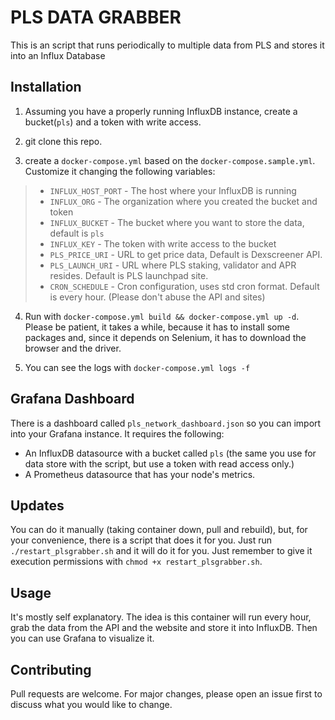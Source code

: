 # PLS DATA GRABBER

This is an script that runs periodically to multiple data from PLS and stores it into an Influx Database


## Installation

1. Assuming you have a properly running InfluxDB instance, create a bucket(`pls`) and a token with write access.

2. git clone this repo.

3. create a `docker-compose.yml` based on the `docker-compose.sample.yml`. Customize it changing the following variables:

> - `INFLUX_HOST_PORT` - The host where your InfluxDB is running
> - `INFLUX_ORG` - The organization where you created the bucket and token
> - `INFLUX_BUCKET` - The bucket where you want to store the data, default is `pls`
> - `INFLUX_KEY` - The token with write access to the bucket
> - `PLS_PRICE_URI` - URL to get price data, Default is Dexscreener API.
> - `PLS_LAUNCH_URI` - URL where PLS staking, validator and APR resides. Default is PLS launchpad site.
> - `CRON_SCHEDULE` - Cron configuration, uses std cron format. Default is every hour. (Please don't abuse the API and sites)

4. Run with `docker-compose.yml build && docker-compose.yml up -d`. Please be patient, it takes a while, because it has to install some packages and, since it depends on Selenium, it has to download the browser and the driver.

5. You can see the logs with `docker-compose.yml logs -f`

## Grafana Dashboard

There is a dashboard called `pls_network_dashboard.json` so you can import into your Grafana instance. It requires the following:

- An InfluxDB datasource with a bucket called `pls` (the same you use for data store with the script, but use a token with read access only.)
- A Prometheus datasource that has your node's metrics.

## Updates

You can do it manually (taking container down, pull and rebuild), but, for your convenience, there is a script that does it for you. Just run `./restart_plsgrabber.sh` and it will do it for you. Just remember to give it execution permissions with `chmod +x restart_plsgrabber.sh`.


## Usage

It's mostly self explanatory. The idea is this container will run every hour, grab the data from the API and the website and store it into InfluxDB. Then you can use Grafana to visualize it.

## Contributing

Pull requests are welcome. For major changes, please open an issue first to discuss what you would like to change.